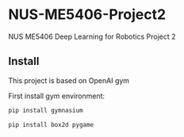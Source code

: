 # NUS-ME5406-Project2

NUS ME5406 Deep Learning for Robotics Project 2

## Install

This project is based on OpenAI gym

First install gym environment:

```bash
pip install gymnasium

pip install box2d pygame
